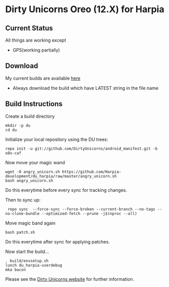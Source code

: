 Dirty Unicorns Oreo (12.X) for Harpia
=====================================

Current Status
--------------

All things are working except 
* GPS(working partially)

Download
--------

My current builds are available [here](https://www.androidfilehost.com/?w=files&flid=276774)
* Always download the build which have LATEST string in the file name

Build Instructions
------------------
Create a build directory

	mkdir -p du
	cd du

Initialize your local repository using the DU trees:

    repo init -u git://github.com/DirtyUnicorns/android_manifest.git -b o8x-caf

Now move your magic wand
	
	wget -O angry_unicorn.sh https://github.com/Harpia-development/du_harpia/raw/master/angry_unicorn.sh
	bash angry_unicorn.sh

Do this everytime before every sync for tracking changes.


Then to sync up:

     repo sync  --force-sync --force-broken --current-branch --no-tags --no-clone-bundle --optimized-fetch --prune -j$(nproc --all)
     
Move magic band again	
	
	bash patch.sh
	
Do this everytime after sync for applying patches.
	

Now start the build...

	. build/envsetup.sh 
	lunch du_harpia-userdebug
	mka bacon 

Please see the [Dirty Unicorns website](https://dirtyunicorns.com/) for further information.
